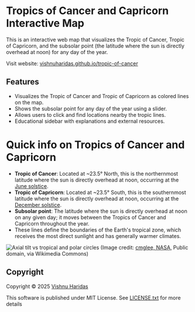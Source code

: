# Tropics of Cancer and Capricorn Interactive Map

This is an interactive web map that visualizes the Tropic of Cancer, Tropic of Capricorn, and the subsolar point (the latitude where the sun is directly overhead at noon) for any day of the year.

Visit website: [vishnuharidas.github.io/tropic-of-cancer](https://vishnuharidas.github.io/tropic-of-cancer/)  

## Features

- Visualizes the Tropic of Cancer and Tropic of Capricorn as colored lines on the map.
- Shows the subsolar point for any day of the year using a slider.
- Allows users to click and find locations nearby the tropic lines.
- Educational sidebar with explanations and external resources.

# Quick info on Tropics of Cancer and Capricorn

- **Tropic of Cancer**: Located at ~23.5° North, this is the northernmost latitude where the sun is directly overhead at noon, occurring at the [June solstice](https://en.wikipedia.org/wiki/Summer_solstice).
- **Tropic of Capricorn**: Located at ~23.5° South, this is the southernmost latitude where the sun is directly overhead at noon, occurring at the [December solstice](https://en.wikipedia.org/wiki/Winter_solstice).
- **Subsolar point**: The latitude where the sun is directly overhead at noon on any given day; it moves between the Tropics of Cancer and Capricorn throughout the year.
- These lines define the boundaries of the Earth's tropical zone, which receives the most direct sunlight and has generally warmer climates.

![Axial tilt vs tropical and polar circles](https://upload.wikimedia.org/wikipedia/commons/4/40/Axial_tilt_vs_tropical_and_polar_circles.svg)
(Image credit: [cmglee, NASA]("https://commons.wikimedia.org/wiki/File:Axial_tilt_vs_tropical_and_polar_circles.svg"), Public domain, via Wikimedia Commons)


## Copyright

Copyright © 2025 [Vishnu Haridas](https://iamvishnu.com)

This software is published under MIT License. See [LICENSE.txt](LICENSE.txt) for more details
